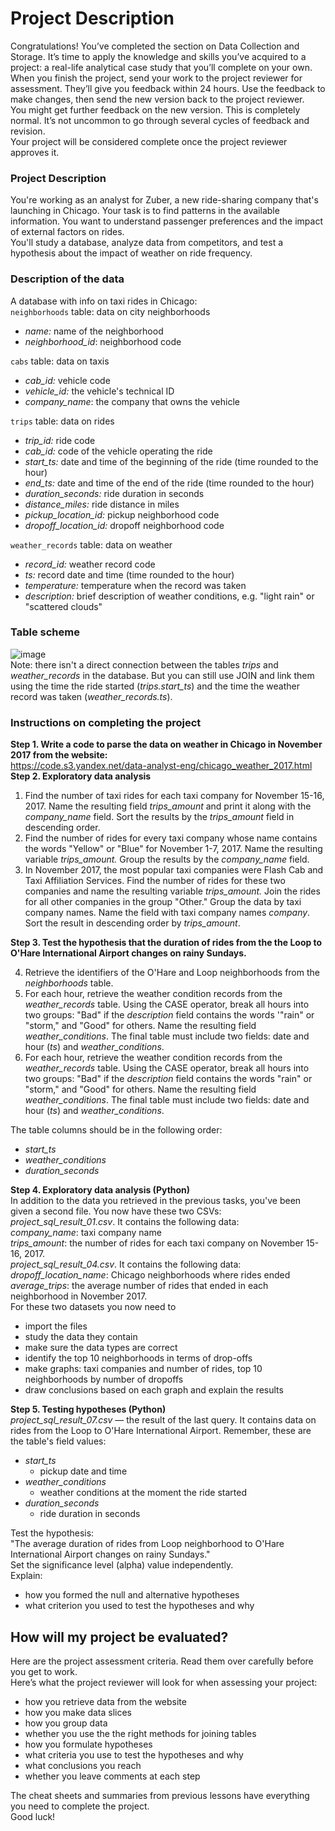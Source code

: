 <div class="markdown markdown_size_normal markdown_type_theory"><h1>Project Description</h1><div class="paragraph">Congratulations! You’ve completed the section on Data Collection and Storage. It’s time to apply the knowledge and skills you’ve acquired to a project: a real-life analytical case study that you’ll complete on your own.</div><div class="paragraph">When you finish the project, send your work to the project reviewer for assessment. They’ll give you feedback within 24 hours. Use the feedback to make changes, then send the new version back to the project reviewer.</div><div class="paragraph">You might get further feedback on the new version. This is completely normal. It’s not uncommon to go through several cycles of feedback and revision.</div><div class="paragraph">Your project will be considered complete once the project reviewer approves it.</div><h3>Project Description</h3><div class="paragraph">You're working as an analyst for Zuber, a new ride-sharing company that's launching in Chicago. Your task is to find patterns in the available information. You want to understand passenger preferences and the impact of external factors on rides.</div><div class="paragraph">You'll study a database, analyze data from competitors, and test a hypothesis about the impact of weather on ride frequency. </div><h3>Description of the data</h3><div class="paragraph">A database with info on taxi rides in Chicago:</div><div class="paragraph"><code class="code-inline code-inline_theme_light">neighborhoods</code> table: data on city neighborhoods</div><ul><li><em>name:</em> name of the neighborhood</li><li><em>neighborhood_id</em>: neighborhood code</li></ul><div class="paragraph"><code class="code-inline code-inline_theme_light">cabs</code> table: data on taxis</div><ul><li><em>cab_id:</em> vehicle code</li><li><em>vehicle_id:</em> the vehicle's technical ID</li><li><em>company_name</em>: the company that owns the vehicle</li></ul><div class="paragraph"><code class="code-inline code-inline_theme_light">trips</code> table: data on rides</div><ul><li><em>trip_id:</em> ride code</li><li><em>cab_id:</em> code of the vehicle operating the ride</li><li><em>start_ts:</em> date and time of the beginning of the ride (time rounded to the hour)</li><li><em>end_ts:</em> date and time of the end of the ride (time rounded to the hour)</li><li><em>duration_seconds:</em> ride duration in seconds</li><li><em>distance_miles:</em> ride distance in miles</li><li><em>pickup_location_id:</em> pickup neighborhood code</li><li><em>dropoff_location_id:</em> dropoff neighborhood code</li></ul><div class="paragraph"><code class="code-inline code-inline_theme_light">weather_records</code> table: data on weather</div><ul><li><em>record_id:</em> weather record code</li><li><em>ts:</em> record date and time (time rounded to the hour)</li><li><em>temperature:</em> temperature when the record was taken</li><li><em>description:</em> brief description of weather conditions, e.g. "light rain" or "scattered clouds"</li></ul><h3>Table scheme</h3><img alt="image" class="image image_expandable" src="https://pictures.s3.yandex.net/resources/Untitled_1_1585510727.png">
<div class="paragraph">Note: there isn't a direct connection between the tables <em>trips</em> and <em>weather_records</em> in the database. But you can still use JOIN and link them using the time the ride started (<em>trips.start_ts</em>) and the time the weather record was taken (<em>weather_records.ts</em>). </div><h3>Instructions on completing the project</h3><div class="paragraph"><strong>Step 1. Write a code to parse the data on weather in Chicago in November 2017 from the website:</strong></div><div class="paragraph"><a href="https://code.s3.yandex.net/data-analyst-eng/chicago_weather_2017.html" target="_blank">https://code.s3.yandex.net/data-analyst-eng/chicago_weather_2017.html</a></div><div class="paragraph"><strong>Step 2. Exploratory data analysis</strong></div><ol start="1"><li><div class="paragraph">Find the number of taxi rides for each taxi company for November 15-16, 2017. Name the resulting field <em>trips_amount</em> and print it along with the <em>company_name</em> field. Sort the results by the <em>trips_amount</em> field in descending order.</div></li><li><div class="paragraph">Find the number of rides for every taxi company whose name contains the words "Yellow" or "Blue" for November 1-7, 2017. Name the resulting variable <em>trips_amount.</em> Group the results by the <em>company_name</em> field.</div></li><li><div class="paragraph">In November 2017, the most popular taxi companies were Flash Cab and Taxi Affiliation Services. Find the number of rides for these two companies and name the resulting variable <em>trips_amount.</em> Join the rides for all other companies in the group "Other." Group the data by taxi company names. Name the field with taxi company names <em>company</em>. Sort the result in descending order by <em>trips_amount</em>.</div></li></ol><div class="paragraph"><strong>Step 3. Test the hypothesis that the duration of rides from the the Loop to O'Hare International Airport changes on rainy Sundays.</strong></div><ol start="4"><li><div class="paragraph">Retrieve the identifiers of the O'Hare and Loop neighborhoods  from the <em>neighborhoods</em> table.</div></li><li><div class="paragraph">For each hour, retrieve the weather condition records from the <em>weather_records</em> table. Using the CASE operator, break all hours into two groups: "Bad" if the <em>description</em> field contains the words '"rain" or "storm," and "Good" for others. Name the resulting field <em>weather_conditions</em>. The final table must include two fields: date and hour (<em>ts</em>) and <em>weather_conditions</em>.</div></li><li><div class="paragraph">For each hour, retrieve the weather condition records from the <em>weather_records</em> table. Using the CASE operator, break all hours into two groups: "Bad" if the <em>description</em> field contains the words "rain" or "storm," and "Good" for others. Name the resulting field <em>weather_conditions</em>. The final table must include two fields: date and hour (<em>ts</em>) and <em>weather_conditions</em>.</div></li></ol><div class="paragraph">The table columns should be in the following order:</div><ul><li><em>start_ts</em></li><li><em>weather_conditions</em></li><li><em>duration_seconds</em></li></ul><div class="paragraph"><strong>Step 4. Exploratory data analysis (Python)</strong></div><div class="paragraph">In addition to the data you retrieved in the previous tasks, you've been given a second file. You now have these two CSVs: </div><div class="paragraph"><em>project_sql_result_01.csv</em>. It contains the following data:</div><div class="paragraph"><em>company_name</em>: taxi company name</div><div class="paragraph"><em>trips_amount</em>: the number of rides for each taxi company on November 15-16, 2017. </div><div class="paragraph"><em>project_sql_result_04.csv</em>. It contains the following data:</div><div class="paragraph"><em>dropoff_location_name</em>: Chicago neighborhoods where rides ended</div><div class="paragraph"><em>average_trips</em>: the average number of rides that ended in each neighborhood in November 2017. </div><div class="paragraph"> For these two datasets you now need to</div><ul><li>import the files</li><li>study the data they contain</li><li>make sure the data types are correct</li><li>identify the top 10 neighborhoods in terms of drop-offs</li><li>make graphs: taxi companies and number of rides, top 10 neighborhoods by number of dropoffs</li><li>draw conclusions based on each graph and explain the results</li></ul><div class="paragraph"><strong>Step 5. Testing hypotheses (Python)</strong></div><div class="paragraph"><em>project_sql_result_07.csv</em> — the result of the last query. It contains data on rides from the Loop to O'Hare International Airport. Remember, these are the table's field values:</div><ul><li><em>start_ts</em> <ul><li>pickup date and time</li></ul></li><li><em>weather_conditions</em> <ul><li>weather conditions at the moment the ride started</li></ul></li><li><em>duration_seconds</em> <ul><li>ride duration in seconds</li></ul></li></ul><div class="paragraph">Test the hypothesis:</div><div class="paragraph">"The average duration of rides from Loop neighborhood to O'Hare International Airport changes on rainy Sundays." </div><div class="paragraph">Set the significance level (alpha) value independently.</div><div class="paragraph">Explain:</div><ul><li>how you formed the null and alternative hypotheses</li><li>what criterion you used to test the hypotheses and why</li></ul><h2>How will my project be evaluated?</h2><div class="paragraph">Here are the project assessment criteria. Read them over carefully before you get to work.</div><div class="paragraph">Here’s what the project reviewer will look for when assessing your project:</div><ul><li>how you retrieve data from the website</li><li>how you make data slices</li><li>how you group data</li><li>whether you use the the right methods for joining tables</li><li>how you formulate hypotheses</li><li>what criteria you use to test the hypotheses and why</li><li>what conclusions you reach</li><li>whether you leave comments at each step</li></ul><div class="paragraph">The cheat sheets and summaries from previous lessons have everything you need to complete the project.</div><div class="paragraph">Good luck!</div></div>